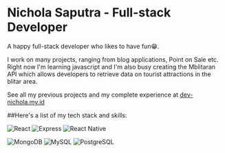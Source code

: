 # Nichola Saputra - Full-stack Developer

A happy full-stack developer who likes to have fun😁.

I work on many projects, ranging from blog applications, Point on Sale etc. Right now I'm learning javascript and I'm also busy creating the Mblitaran API which allows developers to retrieve data on tourist attractions in the blitar area. 

See all my previous projects and my complete experience at [dev-nichola.my.id](https://dev-nichola.my.id)

##Here's a list of my tech stack and skills:

![React](https://img.shields.io/badge/-React-blue?style=for-the-badge)
![Express](https://img.shields.io/badge/-Express-green?style=for-the-badge)
![React Native](https://img.shields.io/badge/-react_native-blue?style=for-the-badge)

![MongoDB](https://img.shields.io/badge/-Mongodb-brightgreen?style=for-the-badge)
![MySQL](https://img.shields.io/badge/-mysql-white?style=for-the-badge)
![PostgreSQL](https://img.shields.io/badge/-postgresql-lightblue?style=for-the-badge)

